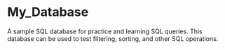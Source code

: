 # My_Database
A sample SQL database for practice and learning SQL queries. This database can be used to test filtering, sorting, and other SQL operations.
